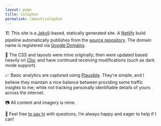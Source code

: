 ```yaml
---
layout: page
title: Colophon
permalink: /about/colophon
---
```

🏗 This site is a [Jekyll](https://jekyllrb.com)-based, statically generated site. A [Netlify](https://www.netlify.com) build pipeline automatically publishes from the [source repository](https://github.com/benjaminchait/www). The domain name is registered via [Google Domains](https://domains.google).

🎨 The CSS and layouts were mine originally; then were updated based heavily on [Clio](https://github.com/danromero/clio); and have continued receiving modifications (such as dark mode support).

📈 Basic analytics are captured using [Plausible](https://plausible.io/). They’re simple, and I believe they maintain a nice balance between providing some traffic insights to me; while not tracking personally identifiable details of yours across the internet.

📷 All content and imagery is mine.

👋 Feel free [to say hi](/about) with questions, I’m always happy and eager to help if I can!